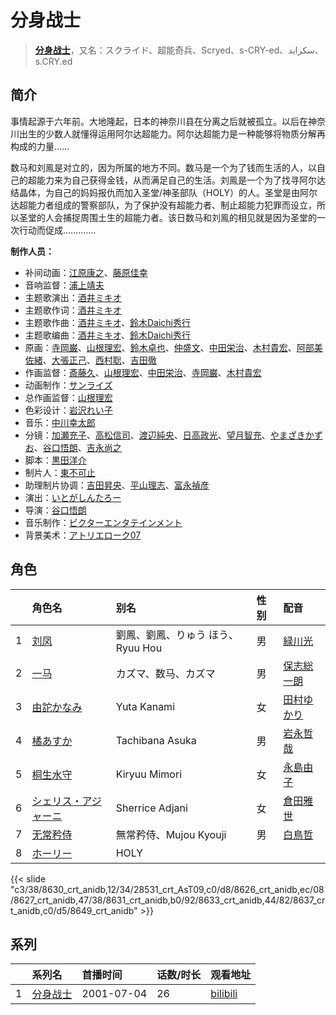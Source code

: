 # 分身战士


> <u>**[分身战士](https://bgm.tv/subject/10276)**</u>，又名：スクライド、超能奇兵、Scryed、s-CRY-ed、سكرايد、s.CRY.ed

## 简介

事情起源于六年前。大地隆起，日本的神奈川县在分离之后就被孤立。以后在神奈川出生的少数人就懂得运用阿尔达超能力。阿尔达超能力是一种能够将物质分解再构成的力量…… 

数马和刘鳯是对立的，因为所属的地方不同。数马是一个为了钱而生活的人，以自己的超能力来为自己获得金钱，从而满足自己的生活。刘鳯是一个为了找寻阿尔达结晶体，为自己的妈妈报仇而加入圣堂/神圣部队（HOLY）的人。圣堂是由阿尔达超能力者组成的警察部队，为了保护没有超能力者、制止超能力犯罪而设立，所以圣堂的人会捕捉周围土生的超能力者。该日数马和刘鳯的相见就是因为圣堂的一次行动而促成…….......

**制作人员：**
- 补间动画：[江原康之](https://bgm.tv/person/12506)、[藤原佳幸](https://bgm.tv/person/8100)
- 音响监督：[浦上靖夫](https://bgm.tv/person/192)
- 主题歌演出：[酒井ミキオ](https://bgm.tv/person/9927)
- 主题歌作词：[酒井ミキオ](https://bgm.tv/person/9927)
- 主题歌作曲：[酒井ミキオ](https://bgm.tv/person/9927)、[鈴木Daichi秀行](https://bgm.tv/person/11094)
- 主题歌编曲：[酒井ミキオ](https://bgm.tv/person/9927)、[鈴木Daichi秀行](https://bgm.tv/person/11094)
- 原画：[寺岡巌](https://bgm.tv/person/11592)、[山根理宏](https://bgm.tv/person/6058)、[鈴木卓也](https://bgm.tv/person/11414)、[仲盛文](https://bgm.tv/person/11504)、[中田栄治](https://bgm.tv/person/11569)、[木村貴宏](https://bgm.tv/person/419)、[阿部美佐緒](https://bgm.tv/person/11377)、[大張正己](https://bgm.tv/person/257)、[西村聡](https://bgm.tv/person/211)、[吉田徹](https://bgm.tv/person/418)
- 作画监督：[斎藤久](https://bgm.tv/person/3486)、[山根理宏](https://bgm.tv/person/6058)、[中田栄治](https://bgm.tv/person/11569)、[寺岡巌](https://bgm.tv/person/11592)、[木村貴宏](https://bgm.tv/person/419)
- 动画制作：[サンライズ](https://bgm.tv/person/189)
- 总作画监督：[山根理宏](https://bgm.tv/person/6058)
- 色彩设计：[岩沢れい子](https://bgm.tv/person/187)
- 音乐：[中川幸太郎](https://bgm.tv/person/846)
- 分镜：[加瀬充子](https://bgm.tv/person/1251)、[高松信司](https://bgm.tv/person/1280)、[渡辺純央](https://bgm.tv/person/1965)、[日高政光](https://bgm.tv/person/777)、[望月智充](https://bgm.tv/person/581)、[やまざきかずお](https://bgm.tv/person/494)、[谷口悟朗](https://bgm.tv/person/185)、[吉永尚之](https://bgm.tv/person/741)
- 脚本：[黒田洋介](https://bgm.tv/person/163)
- 制片人：[東不可止](https://bgm.tv/person/6120)
- 助理制片协调：[吉田昇央](https://bgm.tv/person/49481)、[平山理志](https://bgm.tv/person/12054)、[富永禎彦](https://bgm.tv/person/48744)
- 演出：[いとがしんたろー](https://bgm.tv/person/2612)
- 导演：[谷口悟朗](https://bgm.tv/person/185)
- 音乐制作：[ビクターエンタテインメント](https://bgm.tv/person/41)
- 背景美术：[アトリエローク07](https://bgm.tv/person/62960)

## 角色

|     |   角色名   |   别名  | 性别 |  配音  |
|:--- |:------  |:----      |:---  |:--   |
| 1 | [刘凤](https://bgm.tv/character/8630) | 劉鳳、劉鳳、りゅう ほう、Ryuu Hou | 男 | [緑川光](https://bgm.tv/person/3967) |
| 2 | [一马](https://bgm.tv/character/28531) | カズマ、数马、カズマ | 男 | [保志総一朗](https://bgm.tv/person/3884) |
| 3 | [由詑かなみ](https://bgm.tv/character/8626) | Yuta Kanami | 女 | [田村ゆかり](https://bgm.tv/person/3965) |
| 4 | [橘あすか](https://bgm.tv/character/8627) | Tachibana Asuka | 男 | [岩永哲哉](https://bgm.tv/person/3917) |
| 5 | [桐生水守](https://bgm.tv/character/8631) | Kiryuu Mimori | 女 | [永島由子](https://bgm.tv/person/3902) |
| 6 | [シェリス・アジャーニ](https://bgm.tv/character/8633) | Sherrice Adjani | 女 | [倉田雅世](https://bgm.tv/person/3957) |
| 7 | [无常矜侍](https://bgm.tv/character/8637) | 無常矜侍、Mujou Kyouji | 男 | [白鳥哲](https://bgm.tv/person/3966) |
| 8 | [ホーリー](https://bgm.tv/character/8649) | HOLY |  |  |

{{< slide "c3/38/8630_crt_anidb,12/34/28531_crt_AsT09,c0/d8/8626_crt_anidb,ec/08/8627_crt_anidb,47/38/8631_crt_anidb,b0/92/8633_crt_anidb,44/82/8637_crt_anidb,c0/d5/8649_crt_anidb" >}}

## 系列

|     |   系列名   |   首播时间  | 话数/时长  | 观看地址 |
|:---  |:------    |:----      |:---       |:---  |
| 1 |[分身战士](https://bgm.tv/subject/10276)| 2001-07-04 | 26 | [bilibili](https://www.bilibili.com/bangumi/play/ss2105)  |



